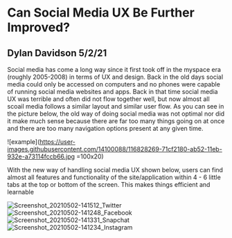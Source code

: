 # Can Social Media UX Be Further Improved?

## Dylan Davidson 5/2/21

Social media has come a long way since it first took off in the myspace era (roughly 2005-2008) in terms of UX and design. Back in the old days social media could only be accessed on computers and no phones were capable of running social media websites and apps. Back in that time social media UX was terrible and often did not flow together well, but now almost all scoail media follows a similar layout and similar user flow. As you can see in the picture below, the old way of doing social media was not optimal nor did it make much sense because there are far too many things going on at once and there are too many navigation options present at any given time. 

![example](https://user-images.githubusercontent.com/14100088/116828269-71cf2180-ab52-11eb-932e-a73114fccb66.jpg =100x20)

With the new way of handling social media UX shown below, users can find almost all features and functionality of the site/application within 4 - 6 little tabs at the top or bottom of the screen. This makes things efficient and learnable

![Screenshot_20210502-141512_Twitter](https://user-images.githubusercontent.com/14100088/116828287-99be8500-ab52-11eb-8189-b748e7117440.jpg)
![Screenshot_20210502-141248_Facebook](https://user-images.githubusercontent.com/14100088/116828289-9aefb200-ab52-11eb-8150-7b2617766ea1.jpg)
![Screenshot_20210502-141331_Snapchat](https://user-images.githubusercontent.com/14100088/116828292-9c20df00-ab52-11eb-8669-f304a5e1b2a1.jpg)
![Screenshot_20210502-141234_Instagram](https://user-images.githubusercontent.com/14100088/116828294-9d520c00-ab52-11eb-908e-9276207b6bc6.jpg)

